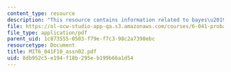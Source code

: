 ```yaml
---
content_type: resource
description: "This resource contains information related to bayes\u2019 rule."
file: https://ol-ocw-studio-app-qa.s3.amazonaws.com/courses/6-041-probabilistic-systems-analysis-and-applied-probability-fall-2010/8db952c5e194f18b295eb199b66a1d54_MIT6_041F10_assn02.pdf
file_type: application/pdf
parent_uid: 1c873555-0503-f79e-f7c3-98c2a7390ebc
resourcetype: Document
title: MIT6_041F10_assn02.pdf
uid: 8db952c5-e194-f18b-295e-b199b66a1d54
---
```

